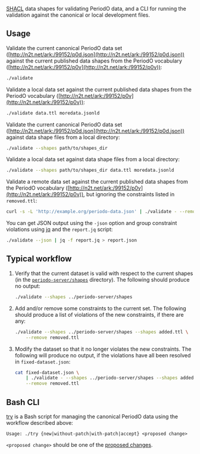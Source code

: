 [SHACL](https://www.w3.org/TR/shacl/) data shapes for validating PeriodO data, and a CLI for running the validation against the canonical or local development files.

## Usage

Validate the current canonical PeriodO data set ([http://n2t.net/ark:/99152/p0d.json](http://n2t.net/ark:/99152/p0d.json)) against the current published data shapes from the PeriodO vocabulary ([http://n2t.net/ark:/99152/p0v](http://n2t.net/ark:/99152/p0v)):
```sh
./validate
```

Validate a local data set against the current published data shapes from the PeriodO vocabulary ([http://n2t.net/ark:/99152/p0v](http://n2t.net/ark:/99152/p0v)):
```sh
./validate data.ttl moredata.jsonld
```

Validate the current canonical PeriodO data set ([http://n2t.net/ark:/99152/p0d.json](http://n2t.net/ark:/99152/p0d.json)) against data shape files from a local directory:
```sh
./validate --shapes path/to/shapes_dir
```

Validate a local data set against data shape files from a local directory:
```sh
./validate --shapes path/to/shapes_dir data.ttl moredata.jsonld
```

Validate a remote data set against the current published data shapes from the PeriodO vocabulary ([http://n2t.net/ark:/99152/p0v](http://n2t.net/ark:/99152/p0v)), but ignoring the constraints listed in `removed.ttl`:
```sh
curl -s -L 'http://example.org/periodo-data.json' | ./validate - --remove removed.ttl
```

You can get JSON output using the `-json` option and group constraint violations using [jq](https://stedolan.github.io/jq/) and the `report.jq` script:
```sh
./validate --json | jq -f report.jq > report.json
```

## Typical workflow

1. Verify that the current dataset is valid with respect to the
   current shapes (in the [`periodo-server/shapes`](https://github.com/periodo/periodo-server/tree/master/shapes) directory). The following should
   produce no output:
   ```sh
   ./validate --shapes ../periodo-server/shapes
   ```
1. Add and/or remove some constraints to the current set. The
   following should produce a list of violations of the new
   constraints, if there are any:
   ```sh
   ./validate --shapes ../periodo-server/shapes --shapes added.ttl \
       --remove removed.ttl
   ```
1. Modify the dataset so that it no longer violates the new
   constraints. The following will produce no output, if the
   violations have all been resolved in `fixed-dataset.json`:
   ```sh
   cat fixed-dataset.json \
       | ./validate - --shapes ../periodo-server/shapes --shapes added.ttl \
       --remove removed.ttl
   ```

## Bash CLI

[try](try) is a Bash script for managing the canonical PeriodO data
using the workflow described above:
```
Usage: ./try {new|without-patch|with-patch|accept} <proposed change>
```
`<proposed change>` should be one of the [proposed changes](changes/proposed).
